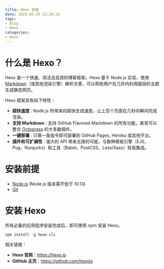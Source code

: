 ```yaml
---
title: Hexo 安装
date: 2023-05-25 21:28:23
tags:
- Blog
- Hexo
categories:
- Hexo
---
```

# 什么是 Hexo？

Hexo 是一个快速、简洁且高效的博客框架。Hexo 基于 Node.js 实现，使用 [Markdown](https://daringfireball.net/projects/markdown/)（或其他渲染引擎）解析文章，可以帮助用户在几秒内利用靓丽的主题生成静态网页。

Hexo 框架具有如下特性：

- **超快速度** : Node.js 所带来的超快生成速度，让上百个页面在几秒内瞬间完成渲染。
- **支持 Markdown** : 支持 GitHub Flavored Markdown 的所有功能，甚至可以整合 [Octopress](http://octopress.org/) 的大多数插件。
- **一键部署** : 只需一条指令即可部署到 GitHub Pages, Heroku 或其他平台。
- **插件和可扩展性** : 强大的 API 带来无限的可能，与数种模板引擎（EJS，Pug，Nunjucks）和工具（Babel，PostCSS，Less/Sass）轻易集成。

# 安装前提

- [Node.js](http://nodejs.org/) (Node.js 版本需不低于 10.13)
- [Git](http://git-scm.com/)

# 安装 Hexo

所有必备的应用程序安装完成后，即可使用 npm 安装 Hexo。

```shell
npm install -g hexo-cli
```





相关链接：

- **Hexo 官网**：https://hexo.io
- **GitHub 主页**：https://github.com/hexojs